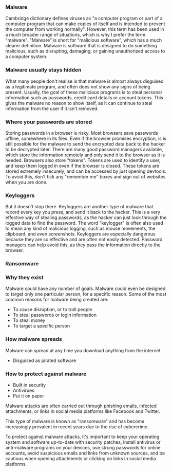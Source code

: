 ### Malware
Cambridge dictionary defines viruses as "a computer program or part of a computer program that can make copies of itself and is intended to prevent the computer from working normally". However, this term has been used in a much broader range of situations, which is why I prefer the term "malware". "Malware" is short for "malicious software", which has a much clearer definition. Malware is software that is designed to do something malicious, such as disrupting, damaging, or gaining unauthorized access to a computer system.

### Malware usually stays hidden
What many people don't realise is that malware is almost always disguised as a legitimate program, and often does not show any signs of being present. Usually, the goal of these malicious programs is to steal personal information such as passwords, credit card details or account tokens. This gives the malware no reason to show itself, as it can continue to steal information from the user if it isn't removed.

### Where your passwords are stored
Storing passwords in a browser is risky. Most browsers save passwords offline, somewhere in its files. Even if the browser promises encryption, is is still possible for the malware to send the encrypted data back to the hacker to be decrypted later. There are many good password managers available, which store the information remotely and only send it to the browser as it is needed. Browsers also store "tokens". Tokens are used to identify a user, and keep them logged in even if the browser is closed. These tokens are stored extremely insecurely, and can be accessed by just opening devtools. To avoid this, don't tick any "remember me" boxes and sign out of websites when you are done.

### Keyloggers
But it doesn't stop there. Keyloggers are another type of malware that record every key you press, and send it back to the hacker. This is a very effective way of stealing passwords, as the hacker can just look through the logged data to find the password. The word "keylogger" is often also used to mean any kind of malicious logging, such as mouse movements, the clipboard, and even screenshots. Keyloggers are especially dangerous because they are so effective and are often not easily detected. Password managers can help avoid this, as they pass the information directly to the browser.

### Ransomware


### Why they exist
Malware could have any number of goals. Malware could even be designed to target only one particular person, for a specific reason. Some of the most common reasons for malware being created are:
- To cause disruption, or to troll people
- To steal passwords or login information
- To steal money
- To target a specific person

### How malware spreads
Malware can spread at any time you download anything from the internet
- Disguised as pirated software

### How to protect against malware
- Built in security
- Antivirues
- Put it on paper


Malware attacks are often carried out through phishing emails, infected attachments, or links in social media platforms like Facebook and Twitter.

This type of malware is known as "ransomware" and has become increasingly prevalent in recent years due to the rise of cybercrime.

To protect against malware attacks, it's important to keep your operating system and software up-to-date with security patches, install antivirus or anti-malware programs on your devices, use strong passwords for online accounts, avoid suspicious emails and links from unknown sources, and be cautious when opening attachments or clicking on links in social media platforms.